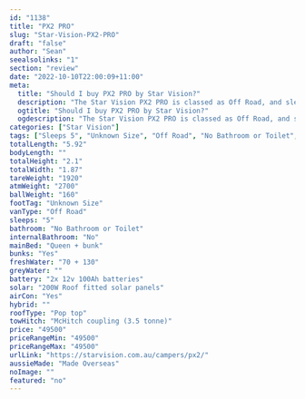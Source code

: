```yaml
---
id: "1138"
title: "PX2 PRO"
slug: "Star-Vision-PX2-PRO"
draft: "false"
author: "Sean"
seealsolinks: "1"
section: "review"
date: "2022-10-10T22:00:09+11:00"
meta:
  title: "Should I buy PX2 PRO by Star Vision?"
  description: "The Star Vision PX2 PRO is classed as Off Road, and sleeps 5 people. It is Made Overseas and comes in at Unknown Size. It generally has No Bathroom or Toilet."
  ogtitle: "Should I buy PX2 PRO by Star Vision?"
  ogdescription: "The Star Vision PX2 PRO is classed as Off Road, and sleeps 5 people. It is Made Overseas and comes in at Unknown Size. It generally has No Bathroom or Toilet."
categories: ["Star Vision"]
tags: ["Sleeps 5", "Unknown Size", "Off Road", "No Bathroom or Toilet", "Pop top", "Under 50k", "Made Overseas"]
totalLength: "5.92"
bodyLength: ""
totalHeight: "2.1"
totalWidth: "1.87"
tareWeight: "1920"
atmWeight: "2700"
ballWeight: "160"
footTag: "Unknown Size"
vanType: "Off Road"
sleeps: "5"
bathroom: "No Bathroom or Toilet"
internalBathroom: "No"
mainBed: "Queen + bunk"
bunks: "Yes"
freshWater: "70 + 130"
greyWater: ""
battery: "2x 12v 100Ah batteries"
solar: "200W Roof fitted solar panels"
airCon: "Yes"
hybrid: ""
roofType: "Pop top"
towHitch: "McHitch coupling (3.5 tonne)"
price: "49500"
priceRangeMin: "49500"
priceRangeMax: "49500"
urlLink: "https://starvision.com.au/campers/px2/"
aussieMade: "Made Overseas"
noImage: ""
featured: "no"
---
```

